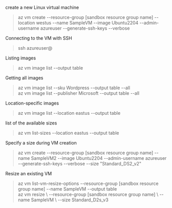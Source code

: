 create a new Linux virtual machine
<blockquote>
az vm create --resource-group [sandbox resource group name] --location westus --name SampleVM --image Ubuntu2204 --admin-username azureuser --generate-ssh-keys --verbose
</blockquote>

Connecting to the VM with SSH
<blockquote>
ssh azureuser@<public-ip-address>
</blockquote>

Listing images
<blockquote>
az vm image list --output table
</blockquote>

Getting all images
<blockquote>
az vm image list --sku Wordpress --output table --all
<br>az vm image list --publisher Microsoft --output table --all
</blockquote>

Location-specific images
<blockquote>
az vm image list --location eastus --output table
</blockquote>

list of the available sizes
<blockquote>
az vm list-sizes --location eastus --output table
</blockquote>

Specify a size during VM creation
<blockquote>
az vm create --resource-group [sandbox resource group name] --name SampleVM2 --image Ubuntu2204 --admin-username azureuser --generate-ssh-keys --verbose --size "Standard_DS2_v2"
</blockquote>

Resize an existing VM
<blockquote>
az vm list-vm-resize-options --resource-group [sandbox resource group name] --name SampleVM --output table
<br>az vm resize \
    --resource-group [sandbox resource group name] \
    --name SampleVM \
    --size Standard_D2s_v3
</blockquote>

<blockquote>

</blockquote>
